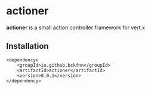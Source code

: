 # actioner

__actioner__ is a small action controller framework for vert.x 

## Installation

    <dependency>
        <groupId>io.github.bckfnn</groupId>
        <artifactId>actioner</artifactId>
        <version>0.0.1</version>
    </dependency>

